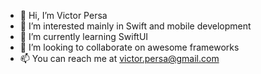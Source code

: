 - 👋 Hi, I’m Victor Persa
- 👀 I’m interested mainly in Swift and mobile development
- 🌱 I’m currently learning SwiftUI
- 💞️ I’m looking to collaborate on awesome frameworks
- 📫 You can reach me at victor.persa@gmail.com

<!---
vpersa/vpersa is a ✨ special ✨ repository because its `README.md` (this file) appears on your GitHub profile.
You can click the Preview link to take a look at your changes.
--->
